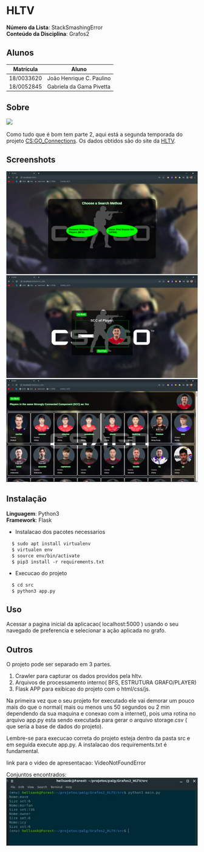 # HLTV

**Número da Lista**: StackSmashingError<br>
**Conteúdo da Disciplina**: Grafos2<br>

## Alunos
|Matrícula | Aluno |
| -- | -- |
| 18/0033620  |  João Henrique C. Paulino |
| 18/0052845  |  Gabriela da Gama Pivetta |

## Sobre 
<img src="https://www.hltv.org/img/static/openGraphHltvLogo.png">

Como tudo que é bom tem parte 2, aqui está a segunda temporada do projeto [CS:GO_Connections](https://github.com/projeto-de-algoritmos/grafos1_csgo_connections). Os dados obtidos são do site da [HLTV](https://www.hltv.org/stats/teams).


## Screenshots
![](./src/static/images/sc1.png)
![](./src/static/images/sc2.png)
![](./src/static/images/sc3.png)

## Instalação 

**Linguagem**: Python3<br>
**Framework**: Flask<br>
 - Instalacao dos pacotes necessarios
```
  $ sudo apt install virtualenv
  $ virtualen env
  $ source env/bin/activate
  $ pip3 install -r requirements.txt

```
 - Execucao do projeto
```
  $ cd src
  $ python3 app.py
```

## Uso 
Acessar a pagina inicial da aplicacao( localhost:5000 ) usando o seu navegado de preferencia e selecionar a ação aplicada no grafo.

## Outros 
O projeto pode ser separado em 3 partes.

 1. Crawler para capturar os dados providos pela hltv.
 2. Arquivos de processamento interno( BFS, ESTRUTURA GRAFO/PLAYER)
 3. Flask APP para exibicao do projeto com o html/css/js.

Na primeira vez que o seu projeto for executado ele vai demorar um pouco mais do que o normal( mais ou menos uns 50 segundos ou 2 min dependendo da sua maquina e conexao com a internet), pois uma rotina no arquivo app.py esta sendo executada para gerar o arquivo storage.csv ( que seria a base de dados do projeto).

Lembre-se para execucao correta do projeto esteja dentro da pasta src e em seguida execute app.py. A instalacao dos requirements.txt é fundamental.

link para o video de apresentacao: VideoNotFoundError

Conjuntos encontrados:
![](src/static/images/terminal.jpeg)
